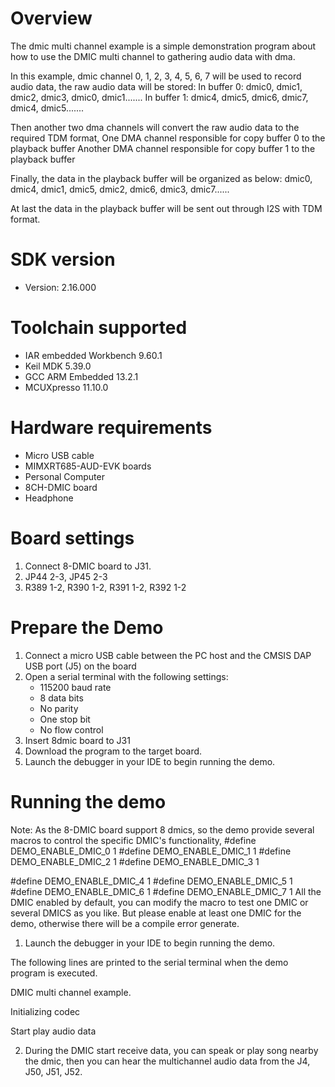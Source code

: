 Overview
========
The dmic multi channel example is a simple demonstration program about how to use the DMIC multi channel to gathering audio data with dma.

In this example, dmic channel 0, 1, 2, 3, 4, 5, 6, 7 will be used to record audio data, the raw audio data will be stored:
In buffer 0:
dmic0, dmic1, dmic2, dmic3, dmic0, dmic1.......
In buffer 1:
dmic4, dmic5, dmic6, dmic7, dmic4, dmic5.......

Then another two dma channels will convert the raw audio data to the required TDM format,
One DMA channel responsible for copy buffer 0 to the playback buffer
Another DMA channel responsible for copy buffer 1 to the playback buffer

Finally, the data in the playback buffer will be organized as below:
dmic0, dmic4, dmic1, dmic5, dmic2, dmic6, dmic3, dmic7......

At last the data in the playback buffer will be sent out through I2S with TDM format.

SDK version
===========
- Version: 2.16.000

Toolchain supported
===================
- IAR embedded Workbench  9.60.1
- Keil MDK  5.39.0
- GCC ARM Embedded  13.2.1
- MCUXpresso  11.10.0

Hardware requirements
=====================
- Micro USB cable
- MIMXRT685-AUD-EVK boards
- Personal Computer
- 8CH-DMIC board
- Headphone

Board settings
==============
1. Connect 8-DMIC board to J31.
2. JP44 2-3, JP45 2-3
3. R389 1-2, R390 1-2, R391 1-2, R392 1-2

Prepare the Demo
================
1.  Connect a micro USB cable between the PC host and the CMSIS DAP USB port (J5) on the board
2.  Open a serial terminal with the following settings:
    - 115200 baud rate
    - 8 data bits
    - No parity
    - One stop bit
    - No flow control
3.  Insert 8dmic board to J31
4.  Download the program to the target board.
5.  Launch the debugger in your IDE to begin running the demo.

Running the demo
================
Note: As the 8-DMIC board support 8 dmics, so the demo provide several macros to control the specific DMIC's functionality,
#define DEMO_ENABLE_DMIC_0 1
#define DEMO_ENABLE_DMIC_1 1
#define DEMO_ENABLE_DMIC_2 1
#define DEMO_ENABLE_DMIC_3 1

#define DEMO_ENABLE_DMIC_4 1
#define DEMO_ENABLE_DMIC_5 1
#define DEMO_ENABLE_DMIC_6 1
#define DEMO_ENABLE_DMIC_7 1
All the DMIC enabled by default, you can modify the macro to test one DMIC or several DMICS as you like. But please enable at least one DMIC for the demo, otherwise there will be a compile error generate.

1.  Launch the debugger in your IDE to begin running the demo.

The following lines are printed to the serial terminal when the demo program is executed.

DMIC multi channel example.



Initializing codec



Start play audio data


2. During the DMIC start receive data, you can speak or play song nearby the dmic, then you can hear the multichannel audio data from the J4, J50, J51, J52.
